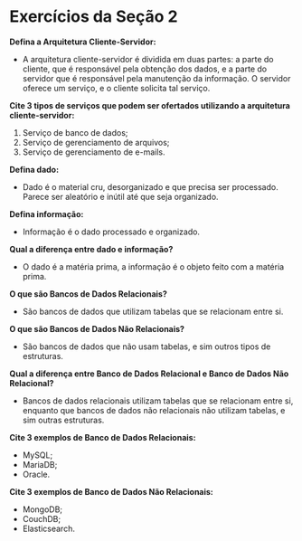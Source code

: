# Exercícios da Seção 2

**Defina a Arquitetura Cliente-Servidor:**

* A arquitetura cliente-servidor é dividida em duas partes: a parte do cliente, que é responsável pela obtenção dos dados, e a parte do servidor que é responsável pela manutenção da informação. O servidor oferece um serviço, e o cliente solicita tal serviço.

**Cite 3 tipos de serviços que podem ser ofertados utilizando a arquitetura cliente-servidor:**

1. Serviço de banco de dados;
2. Serviço de gerenciamento de arquivos;
3. Serviço de gerenciamento de e-mails.

**Defina dado:**

* Dado é o material cru, desorganizado e que precisa ser processado. Parece ser aleatório e inútil até que seja organizado.

**Defina informação:**

* Informação é o dado processado e organizado.

**Qual a diferença entre dado e informação?**

* O dado é a matéria prima, a informação é o objeto feito com a matéria prima.

**O que são Bancos de Dados Relacionais?**

* São bancos de dados que utilizam tabelas que se relacionam entre si.

**O que são Bancos de Dados Não Relacionais?**

* São bancos de dados que não usam tabelas, e sim outros tipos de estruturas.

**Qual a diferença entre Banco de Dados Relacional e Banco de Dados Não Relacional?**

* Bancos de dados relacionais utilizam tabelas que se relacionam entre si, enquanto que bancos de dados não relacionais não utilizam tabelas, e sim outras estruturas.

**Cite 3 exemplos de Banco de Dados Relacionais:**

* MySQL;
* MariaDB;
* Oracle.

**Cite 3 exemplos de Banco de Dados Não Relacionais:**

* MongoDB;
* CouchDB;
* Elasticsearch.
